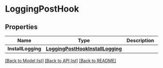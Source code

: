 # LoggingPostHook

## Properties
Name | Type | Description | Notes
------------ | ------------- | ------------- | -------------
**InstallLogging** | [**LoggingPostHookInstallLogging**](LoggingPostHook_InstallLogging.md) |  | [optional] 

[[Back to Model list]](../README.md#documentation-for-models) [[Back to API list]](../README.md#documentation-for-api-endpoints) [[Back to README]](../README.md)


